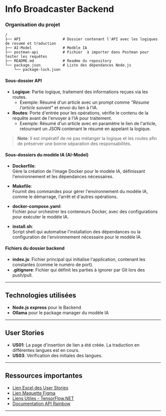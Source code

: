 # Info Broadcaster Backend

### Organisation du projet
```
/
├── API                   # Dossier contenant l'API avec les logiques de resumé et traduction
├── AI-Model              # Modèle IA
├── postman-api           # Fichier  à importer dans Postman pour tester les requêtes
├── README.md             # Readme du repository
└── package.json          # Liste des dépendances Node.js
    └── package-lock.json
```

#### Sous-dossier API
- **Logique**: Partie logique, traitement des informations reçues via les routes.
  - Exemple: Résumé d'un article avec un prompt comme *"Résume l'article suivant"* et envoi du lien à l'IA.
- **Routes**: Porte d'entrée pour les opérations, vérifie le contenu de la requête avant de l'envoyer à l'IA pour traitement.
  - Exemple: Résumé d'un article avec en paramètre le lien de l'article, retournant un JSON contenant le résumé en appelant la logique.

> **Note**: Il est impératif de ne pas mélanger la logique et les routes afin de préserver une bonne séparation des responsabilités.

#### Sous-dossiers du modèle IA (**AI-Model**)
- **Dockerfile**:  
  Gère la création de l'image Docker pour le modèle IA, définissant l'environnement et les dépendances nécessaires.
  
- **Makefile**:  
  Fournit des commandes pour gérer l'environnement du modèle IA, comme le démarrage, l'arrêt et d'autres opérations.  

- **docker-compose.yaml**:  
  Fichier pour orchestrer les conteneurs Docker, avec des configurations pour exécuter le modèle IA.  

- **install.sh**:  
  Script shell qui automatise l'installation des dépendances ou la configuration de l'environnement nécessaire pour le modèle IA.

#### Fichiers du dossier backend
- **index.js**: Fichier principal qui initialise l'application, contenant les constantes (comme le numéro de port).
- **.gitignore**: Fichier qui définit les parties à ignorer par Git lors des push/pull.

---

## Technologies utilisées
- **Node.js express** pour le Backend
- **Ollama** pour le package manager du modèle IA

---

## User Stories
- **US01**: La page d'insertion de lien a été créée. La traduction en différentes langues est en cours.
- **US03**: Vérification des initiales des langues.

---

## Ressources importantes
- [Lien Excel des User Stories](https://docs.google.com/spreadsheets/d/1AgSSx4N9MPHHEJpwb3tNtURM2AWaZLXGsi03HbrfYrI/edit#gid=0)
- [Lien Maquette Figma](https://www.figma.com/file/hDj5AWrREvboq14DKgZxUi/Untitled?type=whiteboard&node-id=0%3A1&t=Jj1iuTZdETlhQiny-1)
- [Liens Utiles - TensorFlow.NET](https://github.com/SciSharp/TensorFlow.NET?tab=readme-ov-file)
- [Documentation API Rainbow](https://developers.openrainbow.com/)

---
